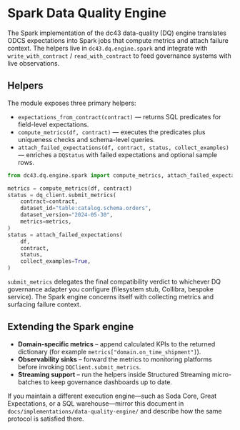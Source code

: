 # Spark Data Quality Engine

The Spark implementation of the dc43 data-quality (DQ) engine translates
ODCS expectations into Spark jobs that compute metrics and attach failure
context. The helpers live in `dc43.dq.engine.spark` and integrate with
`write_with_contract` / `read_with_contract` to feed governance systems
with live observations.

## Helpers

The module exposes three primary helpers:

* `expectations_from_contract(contract)` — returns SQL predicates for
  field-level expectations.
* `compute_metrics(df, contract)` — executes the predicates plus
  uniqueness checks and schema-level queries.
* `attach_failed_expectations(df, contract, status, collect_examples)` —
  enriches a `DQStatus` with failed expectations and optional sample
  rows.

```python
from dc43.dq.engine.spark import compute_metrics, attach_failed_expectations

metrics = compute_metrics(df, contract)
status = dq_client.submit_metrics(
    contract=contract,
    dataset_id="table:catalog.schema.orders",
    dataset_version="2024-05-30",
    metrics=metrics,
)
status = attach_failed_expectations(
    df,
    contract,
    status,
    collect_examples=True,
)
```

`submit_metrics` delegates the final compatibility verdict to whichever DQ
governance adapter you configure (filesystem stub, Collibra, bespoke service).
The Spark engine concerns itself with collecting metrics and surfacing failure
context.

## Extending the Spark engine

* **Domain-specific metrics** – append calculated KPIs to the returned
  dictionary (for example `metrics["domain.on_time_shipment"]`).
* **Observability sinks** – forward the metrics to monitoring platforms
  before invoking `DQClient.submit_metrics`.
* **Streaming support** – run the helpers inside Structured Streaming
  micro-batches to keep governance dashboards up to date.

If you maintain a different execution engine—such as Soda Core, Great
Expectations, or a SQL warehouse—mirror this document in
`docs/implementations/data-quality-engine/` and describe how the same
protocol is satisfied there.
